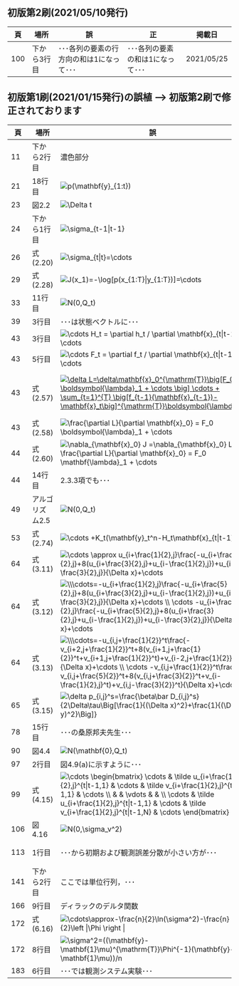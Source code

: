 ## 初版第2刷(2021/05/10発行)

|頁|場所|誤|正|掲載日|
|---|---|---|---|---|
|100|下から3行目|･･･各列の要素の行方向の和は1になって･･･|･･･各列の要素の和は1になって･･･|2021/05/25|

## 初版第1刷(2021/01/15発行)の誤植 --> 初版第2刷で修正されております

|頁|場所|誤|正|
|---|---|---|---|
|11|下から2行目|濃色部分|淡色部分|
|21|18行目|<img src="https://latex.codecogs.com/gif.latex?p(\mathbf{y}_{1:t})" title="p(\mathbf{y}_{1:t})" />|<img src="https://latex.codecogs.com/gif.latex?p(\mathbf{y}_{t}\|\mathbf{y}_{1:t-1})" title="p(\mathbf{y}_{t}\|\mathbf{y}_{1:t-1})" />|
|23|図2.2|<img src="https://latex.codecogs.com/gif.latex?\Delta&space;t" title="\Delta t" />|<img src="https://latex.codecogs.com/gif.latex?\Delta&space;\tau" title="\Delta \tau" />|
|24|下から1行目|<img src="https://latex.codecogs.com/gif.latex?\sigma_{t-1\|t-1}" title="\sigma_{t-1\|t-1}" />|<img src="https://latex.codecogs.com/gif.latex?\sigma_{t-1\|t-1}^2" title="\sigma_{t-1\|t-1}^2" />|
|26|式(2.20)|<img src="https://latex.codecogs.com/gif.latex?\sigma_{t\|t}=\cdots" title="\sigma_{t\|t}=\cdots" />|<img src="https://latex.codecogs.com/gif.latex?\sigma_{t\|t}^2=\cdots" title="\sigma_{t\|t}^2=\cdots" />|
|29|式(2.28)|<img src="https://latex.codecogs.com/gif.latex?J(x_1)=-\log[p(x_{1:T}\|y_{1:T})]=\cdots" title="J(x_1)=-\log[p(x_{1:T}\|y_{1:T})]=\cdots" />|<img src="https://latex.codecogs.com/gif.latex?J(x_1)=-\log[p(y_{1:T}\|x_{1:T})p(x_{1:T})]=\cdots" title="J(x_1)=-\log[p(y_{1:T}\|x_{1:T})p(x_{1:T})]=\cdots" />|
|33|11行目|<img src="https://latex.codecogs.com/gif.latex?N(0,Q_t)" title="N(0,Q_t)" />|<img src="https://latex.codecogs.com/gif.latex?N(\mathbf{0},Q_t)" title="N(\mathbf{0},Q_t)" />|
|39|3行目|･･･は状態ベクトルに･･･|･･･は推定すべき確率分布に･･･|
|43|3行目|<img src="https://latex.codecogs.com/gif.latex?\cdots&space;H_t&space;=&space;\partial&space;h_t&space;/&space;\partial&space;\mathbf{x}_{t\|t-1}&space;\cdots" title="\cdots H_t = \partial h_t / \partial \mathbf{x}_{t\|t-1} \cdots" />|<img src="https://latex.codecogs.com/gif.latex?\cdots&space;H_t&space;=&space;\partial&space;h_t&space;/&space;\partial&space;\mathbf{x}_{t}&space;\cdots" title="\cdots H_t = \partial h_t / \partial \mathbf{x}_{t} \cdots" />|
|43|5行目|<img src="https://latex.codecogs.com/gif.latex?\cdots&space;F_t&space;=&space;\partial&space;f_t&space;/&space;\partial&space;\mathbf{x}_{t\|t-1}&space;\cdots" title="\cdots F_t = \partial f_t / \partial \mathbf{x}_{t\|t-1} \cdots" />|<img src="https://latex.codecogs.com/gif.latex?\cdots&space;F_t&space;=&space;\partial&space;f_t&space;/&space;\partial&space;\mathbf{x}_{t}&space;\cdots" title="\cdots F_t = \partial f_t / \partial \mathbf{x}_{t} \cdots" />|
|43|式(2.57)|<a href="https://www.codecogs.com/eqnedit.php?latex=\delta&space;L=\delta\mathbf{x}_0^{\mathrm{T}}\big[F_0&space;\boldsymbol{\lambda}_1&space;&plus;&space;\cdots&space;\big]&space;\cdots&space;&plus;&space;\sum_{t=1}^{T}&space;\big[f_{t-1}(\mathbf{x}_{t-1})-\mathbf{x}_t\big]^{\mathrm{T}}\boldsymbol{\lambda}_t" target="_blank"><img src="https://latex.codecogs.com/gif.latex?\delta&space;L=\delta\mathbf{x}_0^{\mathrm{T}}\big[F_0&space;\boldsymbol{\lambda}_1&space;&plus;&space;\cdots&space;\big]&space;\cdots&space;&plus;&space;\sum_{t=1}^{T}&space;\big[f_{t-1}(\mathbf{x}_{t-1})-\mathbf{x}_t\big]^{\mathrm{T}}\boldsymbol{\lambda}_t" title="\delta L=\delta\mathbf{x}_0^{\mathrm{T}}\big[F_0 \boldsymbol{\lambda}_1 + \cdots \big] \cdots + \sum_{t=1}^{T} \big[f_{t-1}(\mathbf{x}_{t-1})-\mathbf{x}_t\big]^{\mathrm{T}}\boldsymbol{\lambda}_t" /></a>|<a href="https://www.codecogs.com/eqnedit.php?latex=\delta&space;L=\delta\mathbf{x}_0^{\mathrm{T}}\big[F_0^{\mathrm{T}}&space;\boldsymbol{\lambda}_1&space;&plus;&space;\cdots&space;\big]&space;\cdots&space;&plus;&space;\sum_{t=1}^{T}&space;\big[f_{t-1}(\mathbf{x}_{t-1})-\mathbf{x}_t\big]^{\mathrm{T}}\delta\boldsymbol{\lambda}_t" target="_blank"><img src="https://latex.codecogs.com/gif.latex?\delta&space;L=\delta\mathbf{x}_0^{\mathrm{T}}\big[F_0^{\mathrm{T}}&space;\boldsymbol{\lambda}_1&space;&plus;&space;\cdots&space;\big]&space;\cdots&space;&plus;&space;\sum_{t=1}^{T}&space;\big[f_{t-1}(\mathbf{x}_{t-1})-\mathbf{x}_t\big]^{\mathrm{T}}\delta\boldsymbol{\lambda}_t" title="\delta L=\delta\mathbf{x}_0^{\mathrm{T}}\big[F_0^{\mathrm{T}} \boldsymbol{\lambda}_1 + \cdots \big] \cdots + \sum_{t=1}^{T} \big[f_{t-1}(\mathbf{x}_{t-1})-\mathbf{x}_t\big]^{\mathrm{T}}\delta\boldsymbol{\lambda}_t" /></a>|
|43|式(2.58)|<img src="https://latex.codecogs.com/gif.latex?\frac{\partial&space;L}{\partial&space;\mathbf{x}_0}&space;=&space;F_0&space;\boldsymbol{\lambda}_1&space;&plus;&space;\cdots" title="\frac{\partial L}{\partial \mathbf{x}_0} = F_0 \boldsymbol{\lambda}_1 + \cdots" />|<img src="https://latex.codecogs.com/gif.latex?\frac{\partial&space;L}{\partial&space;\mathbf{x}_0}&space;=&space;F_0^{\mathrm{T}}&space;\boldsymbol{\lambda}_1&space;&plus;&space;\cdots" title="\frac{\partial L}{\partial \mathbf{x}_0} = F_0^{\mathrm{T}} \boldsymbol{\lambda}_1 + \cdots" />|
|44|式(2.60)|<img src="https://latex.codecogs.com/gif.latex?\nabla_{\mathbf{x}_0}&space;J&space;=\nabla_{\mathbf{x}_0}&space;L&space;=&space;\frac{\partial&space;L}{\partial&space;\mathbf{x}_0}&space;=&space;F_0&space;\mathbf{\lambda}_1&space;&plus;&space;\cdots" title="\nabla_{\mathbf{x}_0} J =\nabla_{\mathbf{x}_0} L = \frac{\partial L}{\partial \mathbf{x}_0} = F_0 \mathbf{\lambda}_1 + \cdots" />|<img src="https://latex.codecogs.com/gif.latex?\nabla_{\mathbf{x}_0}&space;J&space;=\nabla_{\mathbf{x}_0}&space;L&space;=&space;\frac{\partial&space;L}{\partial&space;\mathbf{x}_0}&space;=&space;F_0^{\mathrm{T}}&space;\mathbf{\lambda}_1&space;&plus;&space;\cdots" title="\nabla_{\mathbf{x}_0} J =\nabla_{\mathbf{x}_0} L = \frac{\partial L}{\partial \mathbf{x}_0} = F_0^{\mathrm{T}} \mathbf{\lambda}_1 + \cdots" />|
|44|14行目|2.3.3項でも･･･|2.2.3項でも･･･|
|49|アルゴリズム2.5|<img src="https://latex.codecogs.com/gif.latex?N(0,Q_t)" title="N(0,Q_t)" />|<img src="https://latex.codecogs.com/gif.latex?N(\mathbf{0},Q_t)" title="N(\mathbf{0},Q_t)" />|
|53|式(2.74)|<img src="https://latex.codecogs.com/gif.latex?\cdots&space;&plus;K_t(\mathbf{y}_t^n-H_t\mathbf{x}_{t\|t-1}^n)" title="\cdots +K_t(\mathbf{y}_t^n-H_t\mathbf{x}_{t\|t-1}^n)" />|<img src="https://latex.codecogs.com/gif.latex?\cdots&space;&plus;\hat&space;K_t(\mathbf{y}_t^n-H_t\mathbf{x}_{t\|t-1}^n)" title="\cdots +\hat K_t(\mathbf{y}_t^n-H_t\mathbf{x}_{t\|t-1}^n)" />|
|64|式(3.11)|<img src="https://latex.codecogs.com/gif.latex?\cdots&space;\approx&space;u_{i&plus;\frac{1}{2},j}\frac{-u_{i&plus;\frac{5}{2},j}&plus;8(u_{i&plus;\frac{3}{2},j}&plus;u_{i-\frac{1}{2},j})&plus;u_{i-\frac{3}{2},j}}{\Delta&space;x}&plus;\cdots" title="\cdots \approx u_{i+\frac{1}{2},j}\frac{-u_{i+\frac{5}{2},j}+8(u_{i+\frac{3}{2},j}+u_{i-\frac{1}{2},j})+u_{i-\frac{3}{2},j}}{\Delta x}+\cdots" />|<img src="https://latex.codecogs.com/gif.latex?\cdots&space;\approx&space;u_{i&plus;\frac{1}{2},j}\frac{-u_{i&plus;\frac{5}{2},j}&plus;8(u_{i&plus;\frac{3}{2},j}-u_{i-\frac{1}{2},j})&plus;u_{i-\frac{3}{2},j}}{\Delta&space;x}&plus;\cdots" title="\cdots \approx u_{i+\frac{1}{2},j}\frac{-u_{i+\frac{5}{2},j}+8(u_{i+\frac{3}{2},j}-u_{i-\frac{1}{2},j})+u_{i-\frac{3}{2},j}}{\Delta x}+\cdots" />|
|64|式(3.12)|<img src="https://latex.codecogs.com/gif.latex?\\\cdots=-u_{i&plus;\frac{1}{2},j}\frac{-u_{i&plus;\frac{5}{2},j}&plus;8(u_{i&plus;\frac{3}{2},j}&plus;u_{i-\frac{1}{2},j})&plus;u_{i-\frac{3}{2},j}}{\Delta&space;x}&plus;\cdots&space;\\&space;\cdots&space;-u_{i&plus;\frac{1}{2},j}\frac{-u_{i&plus;\frac{5}{2},j}&plus;8(u_{i&plus;\frac{3}{2},j}&plus;u_{i-\frac{1}{2},j})&plus;u_{i-\frac{3}{2},j}}{\Delta&space;x}&plus;\cdots" title="\\\cdots=-u_{i+\frac{1}{2},j}\frac{-u_{i+\frac{5}{2},j}+8(u_{i+\frac{3}{2},j}+u_{i-\frac{1}{2},j})+u_{i-\frac{3}{2},j}}{\Delta x}+\cdots \\ \cdots -u_{i+\frac{1}{2},j}\frac{-u_{i+\frac{5}{2},j}+8(u_{i+\frac{3}{2},j}+u_{i-\frac{1}{2},j})+u_{i-\frac{3}{2},j}}{\Delta x}+\cdots" />|<img src="https://latex.codecogs.com/gif.latex?\\\cdots=-u_{i&plus;\frac{1}{2},j}\frac{-u_{i&plus;\frac{5}{2},j}&plus;8(u_{i&plus;\frac{3}{2},j}-u_{i-\frac{1}{2},j})&plus;u_{i-\frac{3}{2},j}}{\Delta&space;x}&plus;\cdots&space;\\&space;\cdots&space;-u_{i&plus;\frac{1}{2},j}\frac{-u_{i&plus;\frac{5}{2},j}&plus;8(u_{i&plus;\frac{3}{2},j}-_{i-\frac{1}{2},j})&plus;u_{i-\frac{3}{2},j}}{\Delta&space;x}&plus;\cdots" title="\\\cdots=-u_{i+\frac{1}{2},j}\frac{-u_{i+\frac{5}{2},j}+8(u_{i+\frac{3}{2},j}-u_{i-\frac{1}{2},j})+u_{i-\frac{3}{2},j}}{\Delta x}+\cdots \\ \cdots -u_{i+\frac{1}{2},j}\frac{-u_{i+\frac{5}{2},j}+8(u_{i+\frac{3}{2},j}-_{i-\frac{1}{2},j})+u_{i-\frac{3}{2},j}}{\Delta x}+\cdots" />|
|64|式(3.13)|<img src="https://latex.codecogs.com/gif.latex?\\\cdots=-u_{i,j&plus;\frac{1}{2}}^t\frac{-v_{i&plus;2,j&plus;\frac{1}{2}}^t&plus;8(v_{i&plus;1,j&plus;\frac{1}{2}}^t&plus;v_{i&plus;1,j&plus;\frac{1}{2}}^t)&plus;v_{i-2,j&plus;\frac{1}{2}}^t}{\Delta&space;x}&plus;\cdots&space;\\&space;\cdots&space;-v_{i,j&plus;\frac{1}{2}}^t\frac{-v_{i,j&plus;\frac{5}{2}}^t&plus;8(v_{i,j&plus;\frac{3}{2}}^t&plus;v_{i-\frac{1}{2},j}^t)&plus;v_{i,j-\frac{3}{2}}^t}{\Delta&space;x}&plus;\cdots" title="\\\cdots=-u_{i,j+\frac{1}{2}}^t\frac{-v_{i+2,j+\frac{1}{2}}^t+8(v_{i+1,j+\frac{1}{2}}^t+v_{i+1,j+\frac{1}{2}}^t)+v_{i-2,j+\frac{1}{2}}^t}{\Delta x}+\cdots \\ \cdots -v_{i,j+\frac{1}{2}}^t\frac{-v_{i,j+\frac{5}{2}}^t+8(v_{i,j+\frac{3}{2}}^t+v_{i-\frac{1}{2},j}^t)+v_{i,j-\frac{3}{2}}^t}{\Delta x}+\cdots" />|<img src="https://latex.codecogs.com/gif.latex?\\\cdots=-u_{i,j&plus;\frac{1}{2}}^t\frac{-v_{i&plus;2,j&plus;\frac{1}{2}}^t&plus;8(v_{i&plus;1,j&plus;\frac{1}{2}}^t-v_{i&plus;1,j&plus;\frac{1}{2}}^t)&plus;v_{i-2,j&plus;\frac{1}{2}}^t}{\Delta&space;x}&plus;\cdots&space;\\&space;\cdots&space;-v_{i,j&plus;\frac{1}{2}}^t\frac{-v_{i,j&plus;\frac{5}{2}}^t&plus;8(v_{i,j&plus;\frac{3}{2}}^t-v_{i-\frac{1}{2},j}^t)&plus;v_{i,j-\frac{3}{2}}^t}{\Delta&space;x}&plus;\cdots" title="\\\cdots=-u_{i,j+\frac{1}{2}}^t\frac{-v_{i+2,j+\frac{1}{2}}^t+8(v_{i+1,j+\frac{1}{2}}^t-v_{i+1,j+\frac{1}{2}}^t)+v_{i-2,j+\frac{1}{2}}^t}{\Delta x}+\cdots \\ \cdots -v_{i,j+\frac{1}{2}}^t\frac{-v_{i,j+\frac{5}{2}}^t+8(v_{i,j+\frac{3}{2}}^t-v_{i-\frac{1}{2},j}^t)+v_{i,j-\frac{3}{2}}^t}{\Delta x}+\cdots" />|
|65|式(3.15)|<img src="https://latex.codecogs.com/gif.latex?\delta&space;p_{i,j}^s=\frac{\beta\bar&space;D_{i,j}^s}{2\Delta\tau\Big[\frac{1}{(\Delta&space;x)^2}&plus;\frac{1}{(\Delta&space;y)^2}\Big]}" title="\delta p_{i,j}^s=\frac{\beta\bar D_{i,j}^s}{2\Delta\tau\Big[\frac{1}{(\Delta x)^2}+\frac{1}{(\Delta y)^2}\Big]}" />|<img src="https://latex.codecogs.com/gif.latex?\delta&space;p_{i,j}^s=-\frac{\beta\bar&space;D_{i,j}^s}{2\Delta\tau\Big[\frac{1}{(\Delta&space;x)^2}&plus;\frac{1}{(\Delta&space;y)^2}\Big]}" title="\delta p_{i,j}^s=-\frac{\beta\bar D_{i,j}^s}{2\Delta\tau\Big[\frac{1}{(\Delta x)^2}+\frac{1}{(\Delta y)^2}\Big]}" />|
|78|15行目|･･･の桑原邦夫先生･･･|･･･の桑原邦郎先生･･･|
|90|図4.4|<img src="https://latex.codecogs.com/gif.latex?N(\mathbf{0},Q_t)" title="N(\mathbf{0},Q_t)" />|<img src="https://latex.codecogs.com/gif.latex?N(\mathbf{x}_t,Q_t)" title="N(\mathbf{x}_t,Q_t)" />|
|97|2行目|図4.9(a)に示すように･･･|図4.9(a1)に示すように･･･|
|99|式(4.15)|<img src="https://latex.codecogs.com/gif.latex?\cdots&space;\begin{bmatrix}&space;\cdots&space;&&space;\tilde&space;u_{i&plus;\frac{1}{2},j}^{t\|t-1,1}&space;&&space;\cdots&space;&&space;\tilde&space;v_{i&plus;\frac{1}{2},j}^{t\|t-1,1}&space;&&space;\cdots&space;\\&space;&&space;&&space;\vdots&space;&&space;&&space;\\&space;\cdots&space;&&space;\tilde&space;u_{i&plus;\frac{1}{2},j}^{t\|t-1,1}&space;&&space;\cdots&space;&&space;\tilde&space;v_{i&plus;\frac{1}{2},j}^{t\|t-1,N}&space;&&space;\cdots&space;\end{bmatrix}" title="\cdots \begin{bmatrix} \cdots & \tilde u_{i+\frac{1}{2},j}^{t\|t-1,1} & \cdots & \tilde v_{i+\frac{1}{2},j}^{t\|t-1,1} & \cdots \\ & & \vdots & & \\ \cdots & \tilde u_{i+\frac{1}{2},j}^{t\|t-1,1} & \cdots & \tilde v_{i+\frac{1}{2},j}^{t\|t-1,N} & \cdots \end{bmatrix}" />|<img src="https://latex.codecogs.com/gif.latex?\cdots&space;\begin{bmatrix}&space;\cdots&space;&&space;\tilde&space;u_{i&plus;\frac{1}{2},j}^{t\|t-1,1}&space;&&space;\cdots&space;&&space;\tilde&space;v_{i&plus;\frac{1}{2},j}^{t\|t-1,1}&space;&&space;\cdots&space;\\&space;&&space;&&space;\vdots&space;&&space;&&space;\\&space;\cdots&space;&&space;\tilde&space;u_{i&plus;\frac{1}{2},j}^{t\|t-1,N}&space;&&space;\cdots&space;&&space;\tilde&space;v_{i&plus;\frac{1}{2},j}^{t\|t-1,N}&space;&&space;\cdots&space;\end{bmatrix}" title="\cdots \begin{bmatrix} \cdots & \tilde u_{i+\frac{1}{2},j}^{t\|t-1,1} & \cdots & \tilde v_{i+\frac{1}{2},j}^{t\|t-1,1} & \cdots \\ & & \vdots & & \\ \cdots & \tilde u_{i+\frac{1}{2},j}^{t\|t-1,N} & \cdots & \tilde v_{i+\frac{1}{2},j}^{t\|t-1,N} & \cdots \end{bmatrix}" />|
|106|図4.16|<img src="https://latex.codecogs.com/gif.latex?N(0,\sigma_v^2)" title="N(0,\sigma_v^2)" />|<img src="https://latex.codecogs.com/gif.latex?N(\mathbf{x}_t,Q_t)" title="N(\mathbf{x}_t,Q_t)" />|
|113|1行目|･･･から初期および観測誤差分散が小さい方が･･･|･･･から初期アンサンブル分散が大きく，また，観測誤差分散が小さい場合に･･･|
|141|下から2行目|ここでは単位行列，･･･|ここで<img src="https://latex.codecogs.com/gif.latex?I" title="I" />は単位行列，･･･|
|166|9行目|ディラックのデルタ関数|クロネッカーのデルタ|
|172|式(6.16)|<img src="https://latex.codecogs.com/gif.latex?\cdots\approx-\frac{n}{2}\ln(\sigma^2)-\frac{n}{2}\left&space;\|\Phi&space;\right&space;\|" title="\cdots\approx-\frac{n}{2}\ln(\sigma^2)-\frac{n}{2}\left \|\Phi \right \|" />|<img src="https://latex.codecogs.com/gif.latex?\cdots\approx-\frac{N}{2}\ln(\sigma^2)-\frac{1}{2}\left&space;\|\Phi&space;\right&space;\|" title="\cdots\approx-\frac{N}{2}\ln(\sigma^2)-\frac{1}{2}\left \|\Phi \right \|" />|
|172|8行目|<img src="https://latex.codecogs.com/gif.latex?\sigma^2=((\mathbf{y}-\mathbf{1}\mu)^{\mathrm{T}}\Phi^{-1}(\mathbf{y}-\mathbf{1}\mu))/n" title="\sigma^2=((\mathbf{y}-\mathbf{1}\mu)^{\mathrm{T}}\Phi^{-1}(\mathbf{y}-\mathbf{1}\mu))/n" />|<img src="https://latex.codecogs.com/gif.latex?\sigma^2=((\mathbf{y}-\mathbf{1}\mu)^{\mathrm{T}}\Phi^{-1}(\mathbf{y}-\mathbf{1}\mu))/N" title="\sigma^2=((\mathbf{y}-\mathbf{1}\mu)^{\mathrm{T}}\Phi^{-1}(\mathbf{y}-\mathbf{1}\mu))/N" />|
|183|6行目|･･･では観測システム実験･･･|･･･では観測システムシミュレーション実験･･･|
